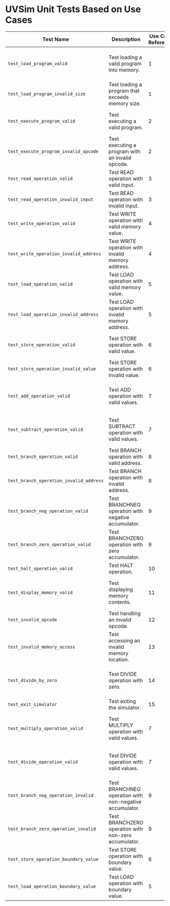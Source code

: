 # UVSim Unit Tests Based on Use Cases

| Test Name                               | Description                                             | Use Case Reference | Inputs                                    | Expected Outputs                                              | Success Criteria                                                    |
|-----------------------------------------|---------------------------------------------------------|--------------------|-------------------------------------------|---------------------------------------------------------------|---------------------------------------------------------------------|
| `test_load_program_valid`               | Test loading a valid program into memory.               | 1                  | Program: [1007, 2107, 1107, 4300]         | Memory locations 0-3 should contain the program instructions. | Memory locations 0-3 should match the input program.                |
| `test_load_program_invalid_size`        | Test loading a program that exceeds memory size.        | 1                  | Program: [0] * 101                        | Should raise ValueError.                                      | Test should raise ValueError.                                       |
| `test_execute_program_valid`            | Test executing a valid program.                         | 2                  | Program: [1007, 2107, 1107, 4300]         | Program should execute without errors.                        | Program should run to completion without errors.                    |
| `test_execute_program_invalid_opcode`   | Test executing a program with an invalid opcode.        | 2                  | Program: [9999]                           | Should raise ValueError.                                      | Test should raise ValueError.                                       |
| `test_read_operation_valid`             | Test READ operation with valid input.                   | 3                  | User input: 1234                          | Memory location 7 should contain the user input.              | Memory location 7 should be 1234.                                   |
| `test_read_operation_invalid_input`     | Test READ operation with invalid input.                 | 3                  | Invalid input                             | Should raise ValueError.                                      | Test should raise ValueError.                                       |
| `test_write_operation_valid`            | Test WRITE operation with valid memory value.           | 4                  | Memory location 7: 1234                   | Output should be "Contents of 7 is +01234".                   | Output should match the expected value.                             |
| `test_write_operation_invalid_address`  | Test WRITE operation with invalid memory address.       | 4                  | Address: 100                              | Should raise IndexError.                                      | Test should raise IndexError.                                       |
| `test_load_operation_valid`             | Test LOAD operation with valid memory value.            | 5                  | Memory location 7: 1234                   | Accumulator should be 1234.                                   | Accumulator should match the value in memory.                       |
| `test_load_operation_invalid_address`   | Test LOAD operation with invalid memory address.        | 5                  | Address: 100                              | Should raise IndexError.                                      | Test should raise IndexError.                                       |
| `test_store_operation_valid`            | Test STORE operation with valid value.                  | 6                  | Accumulator: 1234                         | Memory location 7 should be 1234.                             | Memory location 7 should match the accumulator value.               |
| `test_store_operation_invalid_value`    | Test STORE operation with invalid value.                | 6                  | Value: 10000                              | Should raise ValueError.                                      | Test should raise ValueError.                                       |
| `test_add_operation_valid`              | Test ADD operation with valid values.                   | 7                  | Memory location 7: 1000, Accumulator: 500 | Accumulator should be 1500.                                   | Accumulator should be the sum of the values.                        |
| `test_subtract_operation_valid`         | Test SUBTRACT operation with valid values.              | 7                  | Memory location 7: 1000, Accumulator: 500 | Accumulator should be -500.                                   | Accumulator should be the result of subtraction.                    |
| `test_branch_operation_valid`           | Test BRANCH operation with valid address.               | 8                  | Address: 50                               | Program counter should be 50.                                 | Program counter should be updated to 50.                            |
| `test_branch_operation_invalid_address` | Test BRANCH operation with invalid address.             | 8                  | Address: 100                              | Should raise IndexError.                                      | Test should raise IndexError.                                       |
| `test_branch_neg_operation_valid`       | Test BRANCHNEG operation with negative accumulator.     | 9                  | Address: 50, Accumulator: -1              | Program counter should be 50.                                 | Program counter should be updated to 50 if accumulator is negative. |
| `test_branch_zero_operation_valid`      | Test BRANCHZERO operation with zero accumulator.        | 9                  | Address: 50, Accumulator: 0               | Program counter should be 50.                                 | Program counter should be updated to 50 if accumulator is zero.     |
| `test_halt_operation_valid`             | Test HALT operation.                                    | 10                 | None                                      | Program should halt.                                          | Program should stop execution.                                      |
| `test_display_memory_valid`             | Test displaying memory contents.                        | 11                 | Memory locations 0: 1234, 1: 5678         | Should print memory contents.                                 | Output should match the expected memory contents.                   |
| `test_invalid_opcode`                   | Test handling an invalid opcode.                        | 12                 | Program: [9999]                           | Should raise ValueError.                                      | Test should raise ValueError.                                       |
| `test_invalid_memory_access`            | Test accessing an invalid memory location.              | 13                 | Address: 100                              | Should raise IndexError.                                      | Test should raise IndexError.                                       |
| `test_divide_by_zero`                   | Test DIVIDE operation with zero.                        | 14                 | Memory location 7: 10, Accumulator: 0     | Should raise ZeroDivisionError.                               | Test should raise ZeroDivisionError.                                |
| `test_exit_simulator`                   | Test exiting the simulator.                             | 15                 | None                                      | Simulator should exit.                                        | Simulator should stop execution.                                    |
| `test_multiply_operation_valid`         | Test MULTIPLY operation with valid values.              | 7                  | Memory location 7: 10, Accumulator: 5     | Accumulator should be 50.                                     | Accumulator should be the product of the values.                    |
| `test_divide_operation_valid`           | Test DIVIDE operation with valid values.                | 7                  | Memory location 7: 10, Accumulator: 2     | Accumulator should be 5.                                      | Accumulator should be the result of division.                       |
| `test_branch_neg_operation_invalid`     | Test BRANCHNEG operation with non-negative accumulator. | 9                  | Address: 50, Accumulator: 1               | Program counter should not change.                            | Program counter should remain unchanged.                            |
| `test_branch_zero_operation_invalid`    | Test BRANCHZERO operation with non-zero accumulator.    | 9                  | Address: 50, Accumulator: 1               | Program counter should not change.                            | Program counter should remain unchanged.                            |
| `test_store_operation_boundary_value`   | Test STORE operation with boundary value.               | 6                  | Accumulator: 9999                         | Memory location 7 should be 9999.                             | Memory location 7 should match the accumulator value.               |
| `test_load_operation_boundary_value`    | Test LOAD operation with boundary value.                | 5                  | Memory location 7: -9999                  | Accumulator should be -9999.                                  | Accumulator should match the value in memory.                       |